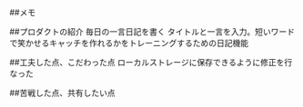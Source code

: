 ##メモ

##プロダクトの紹介
毎日の一言日記を書く
タイトルと一言を入力。短いワードで笑かせるキャッチを作れるかをトレーニングするための日記機能

##工夫した点、こだわった点
ローカルストレージに保存できるように修正を行なった

##苦戦した点、共有したい点